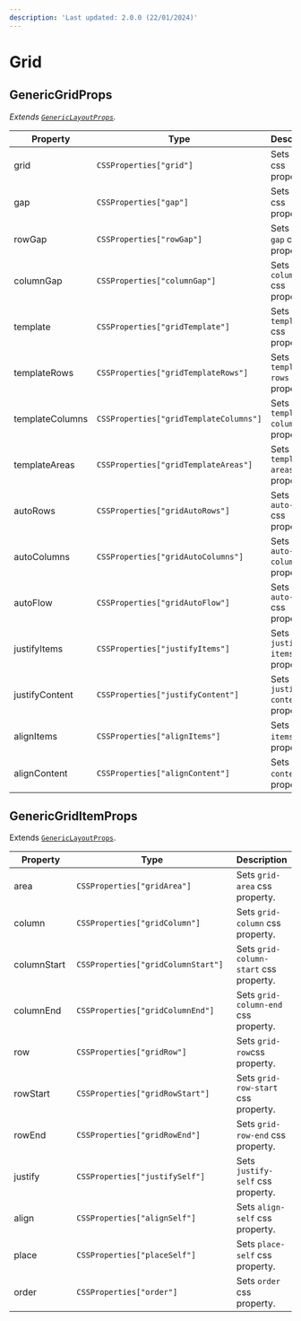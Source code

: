 ```yaml
---
description: 'Last updated: 2.0.0 (22/01/2024)'
---
```


# Grid

## GenericGridProps

_Extends_ [_`GenericLayoutProps`_](layout.md#genericlayoutprops)_._

<table data-full-width="true"><thead><tr><th width="181">Property</th><th width="388">Type </th><th>Description</th></tr></thead><tbody><tr><td>grid</td><td><code>CSSProperties["grid"]</code></td><td>Sets <code>grid</code> css property.</td></tr><tr><td>gap</td><td><code>CSSProperties["gap"]</code></td><td>Sets <code>gap</code> css property.</td></tr><tr><td>rowGap</td><td><code>CSSProperties["rowGap"]</code></td><td>Sets <code>row-gap</code> css property.</td></tr><tr><td>columnGap</td><td><code>CSSProperties["columnGap"]</code></td><td>Sets <code>column-gap</code> css property.</td></tr><tr><td>template</td><td><code>CSSProperties["gridTemplate"]</code></td><td>Sets <code>grid-template</code> css property.</td></tr><tr><td>templateRows</td><td><code>CSSProperties["gridTemplateRows"]</code></td><td>Sets <code>grid-template-rows</code> css property.</td></tr><tr><td>templateColumns</td><td><code>CSSProperties["gridTemplateColumns"]</code></td><td>Sets <code>grid-template-columns</code> css property.</td></tr><tr><td>templateAreas</td><td><code>CSSProperties["gridTemplateAreas"]</code></td><td>Sets <code>grid-template-areas</code> css property.</td></tr><tr><td>autoRows</td><td><code>CSSProperties["gridAutoRows"]</code></td><td>Sets <code>grid-auto-rows</code> css property.</td></tr><tr><td>autoColumns</td><td><code>CSSProperties["gridAutoColumns"]</code></td><td>Sets <code>grid-auto-columns</code> css property.</td></tr><tr><td>autoFlow</td><td><code>CSSProperties["gridAutoFlow"]</code></td><td>Sets <code>grid-auto-flow</code> css property.</td></tr><tr><td>justifyItems</td><td><code>CSSProperties["justifyItems"]</code></td><td>Sets <code>justify-items</code> css property.</td></tr><tr><td>justifyContent</td><td><code>CSSProperties["justifyContent"]</code></td><td>Sets <code>justify-content</code> css property.</td></tr><tr><td>alignItems</td><td><code>CSSProperties["alignItems"]</code></td><td>Sets <code>align-items</code> css property.</td></tr><tr><td>alignContent</td><td><code>CSSProperties["alignContent"]</code></td><td>Sets <code>align-content</code> css property.</td></tr></tbody></table>

## GenericGridItemProps

Extends [`GenericLayoutProps`](layout.md#genericlayoutprops).

<table data-full-width="true"><thead><tr><th width="140">Property</th><th width="344">Type</th><th>Description</th></tr></thead><tbody><tr><td>area</td><td><code>CSSProperties["gridArea"]</code></td><td>Sets <code>grid-area</code> css property.</td></tr><tr><td>column</td><td><code>CSSProperties["gridColumn"]</code></td><td>Sets <code>grid-column</code> css property.</td></tr><tr><td>columnStart</td><td><code>CSSProperties["gridColumnStart"]</code></td><td>Sets <code>grid-column-start</code> css property.</td></tr><tr><td>columnEnd</td><td><code>CSSProperties["gridColumnEnd"]</code></td><td>Sets <code>grid-column-end</code> css property.</td></tr><tr><td>row</td><td><code>CSSProperties["gridRow"]</code></td><td>Sets <code>grid-row</code>css property.</td></tr><tr><td>rowStart</td><td><code>CSSProperties["gridRowStart"]</code></td><td>Sets <code>grid-row-start</code> css property.</td></tr><tr><td>rowEnd</td><td><code>CSSProperties["gridRowEnd"]</code></td><td>Sets <code>grid-row-end</code> css property.</td></tr><tr><td>justify</td><td><code>CSSProperties["justifySelf"]</code></td><td>Sets <code>justify-self</code> css property.</td></tr><tr><td>align</td><td><code>CSSProperties["alignSelf"]</code></td><td>Sets <code>align-self</code> css property.</td></tr><tr><td>place</td><td><code>CSSProperties["placeSelf"]</code></td><td>Sets <code>place-self</code> css property.</td></tr><tr><td>order</td><td><code>CSSProperties["order"]</code></td><td>Sets <code>order</code> css property.</td></tr></tbody></table>

